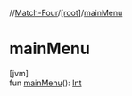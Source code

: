 //[Match-Four](../../index.md)/[[root]](index.md)/[mainMenu](main-menu.md)

# mainMenu

[jvm]\
fun [mainMenu](main-menu.md)(): [Int](https://kotlinlang.org/api/latest/jvm/stdlib/kotlin/-int/index.html)

